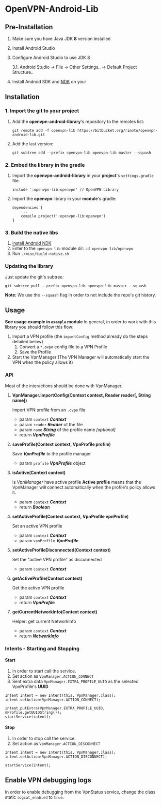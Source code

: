 OpenVPN-Android-Lib
===========================

## Pre-Installation

1. Make sure you have Java JDK **8** version installed
2. Install Android Studio
3. Configure Android Studio to use JDK 8

    3.1.  Android Studio -> File -> Other Settings.. -> Default Project Structure..

4. Install Android SDK and [NDK](https://developer.android.com/tools/sdk/ndk/index.html#Installing) on your

## Installation

### 1. Import the git to your project
1. Add the **openvpn-android-library**'s repository to the remotes list:
    ```
    git remote add -f openvpn-lib https://bitbucket.org/rimoto/openvpn-android-lib.git
    ```
1. Add the last version:
    ```
    git subtree add --prefix openvpn-lib openvpn-lib master --squash
    ```

### 2. Embed the library in the gradle
1. Import the **openvpn-android-library** in your **project**'s `settings.gradle` file:
    ```
    include ':openvpn-lib:openvpn' // OpenVPN Library
    ```
1. Import the **openvpn** library in your **module**'s gradle:
    ```
    dependencies {
        ...
        compile project(':openvpn-lib:openvpn')
    }
    ```
### 3. Build the native libs

1. [Install Android NDK](https://developer.android.com/tools/sdk/ndk/index.html#Installing)
1. Enter to the `openvpn-lib` module dir: `cd openvpn-lib/openvpn`
1. Run `./misc/build-native.sh`

### Updating the library
Just update the git's subtree:
```
git subtree pull --prefix openvpn-lib openvpn-lib master --squash
```
**Note:** We use the `--squash` flag in order to not include the repo's git history.

## Usage

**See usage example in `example` module**
In general, in order to work with this library you should follow this flow:
1. Import a VPN profile (the `importConfig` method already do the steps detailed below)
    1. Convert a `*.ovpn` config file to a VPN Profile
    1. Save the Profile
1. Start the VpnManager (The VPN Manager will automatically start the VPN when the policy allows it)

### API
Most of the interactions should be done with VpnManager.

1. **VpnManager.importConfig(Context context, Reader reader[, String name])**

    Import VPN profile from an `.ovpn` file

    * param `context` ***Context***
    * param `reader` ***Reader*** of the file
    * param `name` ***String*** of the profile name *[optional]*
    * return ***VpnProfile***

1. **saveProfile(Context context, VpnProfile profile)**

    Save ***VpnProfile*** to the profile manager

    * param `profile` ***VpnProfile*** object

1. **isActive(Context context)**

    Is *VpnManager* have active profile
    **Active profile** means that the VpnManager will connect automatically when the profile's
    policy allows it.

    * param `context` ***Context***
    * return ***Boolean***

1. **setActiveProfile(Context context, VpnProfile vpnProfile)**

    Set an active VPN profile

    * param `context` ***Context***
    * param `vpnProfile` ***VpnProfile***

1. **setActiveProfileDisconnected(Context context)**

    Set the "active VPN profile" as disconnected

    * param `context` ***Context***

1. **getActiveProfile(Context context)**

    Get the active VPN profile
    * param `context` ***Context***
    * return ***VpnProfile***

1. **getCurrentNetworkInfo(Context context)**

    Helper: get current NetworkInfo
    * param `context` ***Context***
    * return ***NetworkInfo***

### Intents - Starting and Stopping

#### Start
1. In order to start call the service.
1. Set action as `VpnManager.ACTION_CONNECT`
1. Sent extra data `VpnManager.EXTRA_PROFILE_UUID` as the selected VpnProfile's **UUID**

```
Intent intent = new Intent(this, VpnManager.class);
intent.setAction(VpnManager.ACTION_CONNECT);

intent.putExtra(VpnManager.EXTRA_PROFILE_UUID, mProfile.getUUIDString());
startService(intent);
```

#### Stop
1. In order to stop call the service.
1. Set action as `VpnManager.ACTION_DISCONNECT`

```
Intent intent = new Intent(this, VpnManager.class);
intent.setAction(VpnManager.ACTION_DISCONNECT);

startService(intent);
```


## Enable VPN debugging logs
In order to enable debugging from the VpnStatus service, change the class static `logcat_enabled` to `true`.
